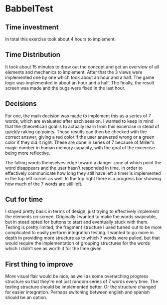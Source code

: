 # BabbelTest

## Time investment

In total this exercise took about 4 hours to implement. 

## Time Distribution

It took about 15 minutes to draw out the concept and get an overview of all elements and mechanics to implement. 
After that the 3 views were implemented one by one which took about an hour and a half. The game logic was implemented in about an hour and a half.
The finally, the result screen was made and the bugs were fixed in the last hour.

## Decisions

For one, the main decision was made to implement this as a series of 7 words, which are evaluated after each session. 
I wanted to keep in mind that the (theoretical) goal is to actually learn from this excercise in stead of quickly raking up points.
These results can then be checked with the correct answer, giving a red color if the user answered wrong or a green color if they did it right.
These are done in series of 7 because of Miller's magic number in human memory capacity, with the goal of the excercise being more reflective.

The falling words themselves edge toward a danger zone at which point the word disappears and the user hasn't responded in time.
In order to effectively communicate how long they still have left a timer is implemented in the top left corner as well.
In the top right there is a progress bar showing how much of the 7 words are still left.

## Cut for time

I stayed pretty basic in terms of design, just trying to effectively implement the elements on screen. 
Originally I wanted to make the words swipeable, but in stead opted for buttons to start and eventually stuck with them.
Testing is pretty limited, the fragment structure I used turned out to be more complicated to easily perform integration testing.
I wanted to go more in depth in providing more structure as to which 7 words were pulled, but that would require the implementation of grouping structures for the words which I didn't see as worth it for the time given.

## First thing to improve

More visual flair would be nice, as well as some overarching progress structure so that they're not just random series of 7 words every time.
The testing structure should be implemented better. Or the structure changed for easier integration.
Perhaps switching between english and spanish should be an option.
